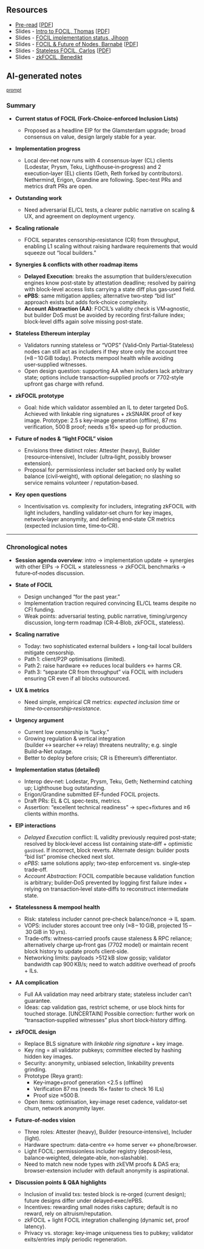 ## Resources

- [Pre-read](https://hackmd.io/@oK3in1lRQ7-pt7b3j8nQxg/r1eEBJoGgg) [[PDF](Slides-notes/11-Jun_FOCIL-preread.pdf)]
- Slides - [Intro to FOCIL, Thomas](https://docs.google.com/presentation/d/1UvD2pGxWNAh5fFF-jtUVXn9lWYRw8K8xjK8n28kgaO8/edit?usp=sharing) [[PDF](Slides-notes/11-Jun_FOCIL-slides-thomas.pdf)]
- Slides - [FOCIL implementation status, Jihoon](Slides-notes/11-Jun_FOCIL-slides-jihoon.pdf.pdf)
- Slides - [FOCIL & Future of Nodes, Barnabé](https://docs.google.com/presentation/d/1DHIVUeKTvm1qWrmfVQzgRTNXn37jZljj6wSRvg6o2lw/edit?usp=sharing) [[PDF](Slides-notes/11-Jun_FOCIL-barnabe.pdf)]
- Slides - [Stateless FOCIL, Carlos](https://docs.google.com/presentation/d/1d0NSqc6OgIqyUwgjEVniE4Q16KC--ERiEVOe7l19XmA/edit?usp=sharing) [[PDF](Slides-notes/11-Jun_FOCIL-slides-carlos.pdf)]
- Slides - [zkFOCIL, Benedikt](Slides-notes/11-Jun_FOCIL-slides-benedikt.pdf)

## AI-generated notes

<sup>[prompt](Slides-notes/AI-info.md)</sup>

### Summary

* **Current status of FOCIL (Fork‑Choice‑enforced Inclusion Lists)**

  * Proposed as a headline EIP for the Glamsterdam upgrade; broad consensus on value, design largely stable for a year.
* **Implementation progress**

  * Local dev‑net now runs with 4 consensus‑layer (CL) clients (Lodestar, Prysm, Teku, Lighthouse‑in‑progress) and 2 execution‑layer (EL) clients (Geth, Reth forked by contributors). Nethermind, Erigon, Grandine are following. Spec‑test PRs and metrics draft PRs are open.
* **Outstanding work**

  * Need adversarial EL/CL tests, a clearer public narrative on scaling & UX, and agreement on deployment urgency.
* **Scaling rationale**

  * FOCIL separates censorship‑resistance (CR) from throughput, enabling L1 scaling without raising hardware requirements that would squeeze out “local builders.”
* **Synergies & conflicts with other roadmap items**

  * **Delayed Execution**: breaks the assumption that builders/execution engines know post‑state by attestation deadline; resolved by pairing with block‑level access lists carrying a state diff plus gas‑used field.
  * **ePBS**: same mitigation applies; alternative two‑step “bid list” approach exists but adds fork‑choice complexity.
  * **Account Abstraction (AA)**: FOCIL’s validity check is VM‑agnostic, but builder DoS must be avoided by recording first‑failure index; block‑level diffs again solve missing post‑state.
* **Stateless Ethereum interplay**

  * Validators running stateless or “VOPS” (Valid‑Only Partial‑Stateless) nodes can still act as includers if they store only the account tree (≈8 – 10 GiB today). Protects mempool health while avoiding user‑supplied witnesses.
  * Open design question: supporting AA when includers lack arbitrary state; options include transaction‑supplied proofs or 7702‑style upfront gas charge with refund.
* **zkFOCIL prototype**

  * Goal: hide which validator assembled an IL to deter targeted DoS. Achieved with linkable ring signatures + zkSNARK proof of key image. Prototype: 2.5 s key‑image generation (offline), 87 ms verification, 500 B proof; needs ≲16× speed‑up for production.
* **Future of nodes & “light FOCIL” vision**

  * Envisions three distinct roles: Attester (heavy), Builder (resource‑intensive), Includer (ultra‑light, possibly browser extension).
  * Proposal for permissionless includer set backed only by wallet balance (civil‑weight), with optional delegation; no slashing so service remains volunteer / reputation‑based.
* **Key open questions**

  * Incentivisation vs. complexity for includers, integrating zkFOCIL with light includers, handling validator‑set churn for key images, network‑layer anonymity, and defining end‑state CR metrics (expected inclusion time, time‑to‑CR).

---

### Chronological notes

* **Session agenda overview**: intro → implementation update → synergies with other EIPs → FOCIL × statelessness → zkFOCIL benchmarks → future‑of‑nodes discussion.

* **State of FOCIL**

  * Design unchanged “for the past year.”
  * Implementation traction required convincing EL/CL teams despite no CFI funding.
  * Weak points: adversarial testing, public narrative, timing/urgency discussion, long‑term roadmap (CR‑4‑Blob, zkFOCIL, stateless).

* **Scaling narrative**

  * Today: two sophisticated external builders + long‑tail local builders mitigate censorship.
  * Path 1: client/P2P optimisations (limited).
  * Path 2: raise hardware ↔ reduces local builders ↔ harms CR.
  * Path 3: “separate CR from throughput” via FOCIL with includers ensuring CR even if all blocks outsourced.

* **UX & metrics**

  * Need simple, empirical CR metrics: *expected inclusion time* or *time‑to‑censorship‑resistance*.

* **Urgency argument**

  * Current low censorship is “lucky.”
  * Growing regulation & vertical integration (builder ↔ searcher ↔ relay) threatens neutrality; e.g. single Build‑a‑Net outage.
  * Better to deploy before crisis; CR is Ethereum’s differentiator.

* **Implementation status (detailed)**

  * Interop dev‑net: Lodestar, Prysm, Teku, Geth; Nethermind catching up; Lighthouse bug outstanding.
  * Erigon/Grandine submitted EF‑funded FOCIL projects.
  * Draft PRs: EL & CL spec‑tests, metrics.
  * Assertion: “excellent technical readiness” → spec+fixtures and ≥6 clients within months.

* **EIP interactions**

  * *Delayed Execution* conflict: IL validity previously required post‑state; resolved by block‑level access list containing state‑diff + optimistic `gasUsed`. If incorrect, block reverts. Alternate design: builder posts “bid list” promise checked next slot.
  * *ePBS*: same solutions apply; two‑step enforcement vs. single‑step trade‑off.
  * *Account Abstraction*: FOCIL compatible because validation function is arbitrary; builder‑DoS prevented by logging first failure index + relying on transaction‑level state‑diffs to reconstruct intermediate state.

* **Statelessness & mempool health**

  * Risk: stateless includer cannot pre‑check balance/nonce → IL spam.
  * VOPS: includer stores account tree only (≈8 – 10 GiB, projected 15 – 30 GiB in 10 yrs).
  * Trade‑offs: witness‑carried proofs cause staleness & RPC reliance; alternatively charge up‑front gas (7702 model) or maintain recent block history to update proofs client‑side.
  * Networking limits: payloads >512 kB slow gossip; validator bandwidth cap 900 KB/s; need to watch additive overhead of proofs + ILs.

* **AA complication**

  * Full AA validation may need arbitrary state; stateless includer can’t guarantee.
  * Ideas: cap validation gas, restrict scheme, or use block hints for touched storage. \[UNCERTAIN] Possible correction: further work on “transaction‑supplied witnesses” plus short block‑history diffing.

* **zkFOCIL design**

  * Replace BLS signature with *linkable ring signature* + key image.
  * Key ring = all validator pubkeys; committee elected by hashing hidden key images.
  * Security: anonymity, unbiased selection, linkability prevents grinding.
  * Prototype (Reya grant):
    * Key‑image+proof generation <2.5 s (offline)
    * Verification 87 ms (needs 16× faster to check 16 ILs)
    * Proof size ≈500 B.
  * Open items: optimisation, key‑image reset cadence, validator‑set churn, network anonymity layer.

* **Future‑of‑nodes vision**

  * Three roles: Attester (heavy), Builder (resource‑intensive), Includer (light).
  * Hardware spectrum: data‑centre ↔ home server ↔ phone/browser.
  * Light FOCIL: permissionless includer registry (deposit‑less, balance‑weighted, delegate‑able, non‑slashable).
  * Need to match new node types with zkEVM proofs & DAS era; browser‑extension includer with default anonymity is aspirational.

* **Discussion points & Q\&A highlights**

  * Inclusion of invalid txs: tested block is re‑orged (current design); future designs differ under delayed‑exec/ePBS.
  * Incentives: rewarding small nodes risks capture; default is no reward, rely on altruism/reputation.
  * zkFOCIL + light FOCIL integration challenging (dynamic set, proof latency).
  * Privacy vs. storage: key‑image uniqueness ties to pubkey; validator exits/entries imply periodic regeneration.